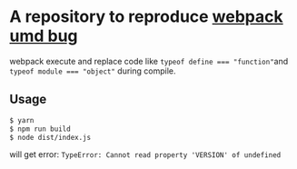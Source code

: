 # A repository to reproduce [webpack umd bug](https://github.com/webpack/webpack/issues/11906)

webpack execute and replace code like `typeof define === "function"`and `typeof module === "object"` during compile.

## Usage

```bash
$ yarn
$ npm run build
$ node dist/index.js
```

will get error: `TypeError: Cannot read property 'VERSION' of undefined`